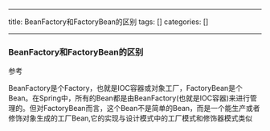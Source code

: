 
--- 
title:  BeanFactory和FactoryBean的区别 
tags: []
categories: [] 

---
### BeanFactory和FactoryBean的区别

参考 

BeanFactory是个Factory，也就是IOC容器或对象⼯⼚，FactoryBean是个Bean。在Spring中，所有的Bean都是由BeanFactory(也就是IOC容器)来进⾏管理的。但对FactoryBean⽽⾔，这个Bean不是简单的Bean，⽽是⼀个能⽣产或者修饰对象⽣成的⼯⼚Bean,它的实现与设计模式中的⼯⼚模式和修饰器模式类似
